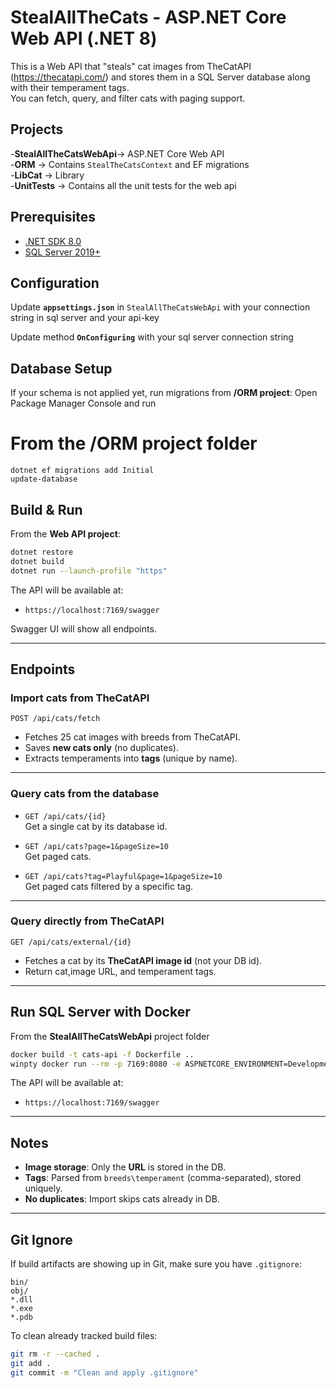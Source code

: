 # StealAllTheCats - ASP.NET Core Web API (.NET 8)

This is a Web API that "steals" cat images from TheCatAPI (https://thecatapi.com/) and stores them in a SQL Server database along with their temperament tags.  
You can fetch, query, and filter cats with paging support.

## Projects

-**StealAllTheCatsWebApi**-> ASP.NET Core Web API  
-**ORM** -> Contains `StealTheCatsContext` and EF migrations  
-**LibCat** -> Library  
-**UnitTests** ->  Contains all the unit tests for the web api  

## Prerequisites

- [.NET SDK 8.0](https://dotnet.microsoft.com/download/dotnet/8.0)  
- [SQL Server 2019+](https://www.microsoft.com/en-us/sql-server/sql-server-downloads)

## Configuration

Update **`appsettings.json`** in `StealAllTheCatsWebApi`
with your connection string in sql server and your api-key

Update method  **`OnConfiguring`** with your sql server connection string


##  Database Setup

If your schema is not applied yet, run migrations from **/ORM project**:
Open Package Manager Console and run
# From the /ORM project folder
```
dotnet ef migrations add Initial
update-database
```

## Build & Run

From the **Web API project**:

```bash
dotnet restore
dotnet build
dotnet run --launch-profile "https"
```

The API will be available at:

- `https://localhost:7169/swagger`

Swagger UI will show all endpoints.

---

## Endpoints

### Import cats from TheCatAPI
```
POST /api/cats/fetch
```
- Fetches 25 cat images with breeds from TheCatAPI.  
- Saves **new cats only** (no duplicates).  
- Extracts temperaments into **tags** (unique by name).
---

### Query cats from the database

- `GET /api/cats/{id}`  
  Get a single cat by its database id.

- `GET /api/cats?page=1&pageSize=10`  
  Get paged cats.

- `GET /api/cats?tag=Playful&page=1&pageSize=10`  
  Get paged cats filtered by a specific tag.
---

### Query directly from TheCatAPI
```
GET /api/cats/external/{id}
```
- Fetches a cat by its **TheCatAPI image id** (not your DB id).  
- Return cat,image URL, and temperament tags.
---

## Run SQL Server with Docker

From the **StealAllTheCatsWebApi** project folder 
```bash
docker build -t cats-api -f Dockerfile ..
winpty docker run --rm -p 7169:8080 -e ASPNETCORE_ENVIRONMENT=Development cats-api
```
The API will be available at:

- `https://localhost:7169/swagger`
---

## Notes

- **Image storage**: Only the **URL** is stored in the DB.  
- **Tags**: Parsed from `breeds\temperament` (comma-separated), stored uniquely.  
- **No duplicates**: Import skips cats already in DB.   

---

## Git Ignore

If build artifacts are showing up in Git, make sure you have `.gitignore`:

```
bin/
obj/
*.dll
*.exe
*.pdb
```

To clean already tracked build files:

```bash
git rm -r --cached .
git add .
git commit -m "Clean and apply .gitignore"
```


